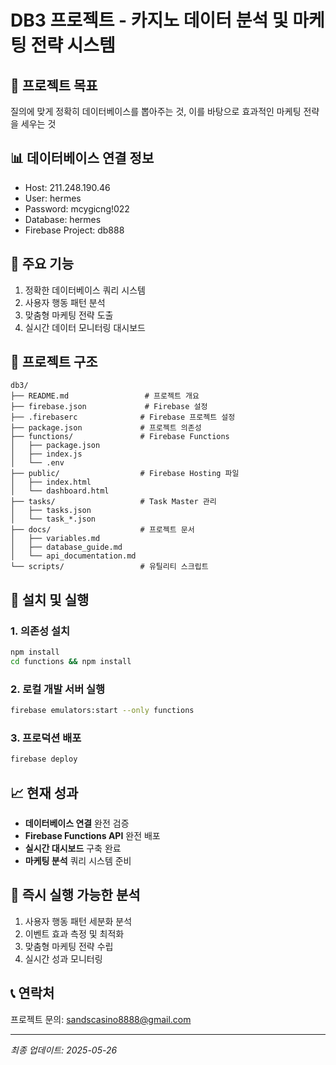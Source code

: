 # DB3 프로젝트 - 카지노 데이터 분석 및 마케팅 전략 시스템

## 🎯 프로젝트 목표
질의에 맞게 정확히 데이터베이스를 뽑아주는 것, 이를 바탕으로 효과적인 마케팅 전략을 세우는 것

## 📊 데이터베이스 연결 정보
- Host: 211.248.190.46
- User: hermes
- Password: mcygicng!022
- Database: hermes
- Firebase Project: db888

## 🚀 주요 기능
1. 정확한 데이터베이스 쿼리 시스템
2. 사용자 행동 패턴 분석
3. 맞춤형 마케팅 전략 도출
4. 실시간 데이터 모니터링 대시보드

## 📁 프로젝트 구조
```
db3/
├── README.md                 # 프로젝트 개요
├── firebase.json             # Firebase 설정
├── .firebaserc              # Firebase 프로젝트 설정
├── package.json             # 프로젝트 의존성
├── functions/               # Firebase Functions
│   ├── package.json
│   ├── index.js
│   └── .env
├── public/                  # Firebase Hosting 파일
│   ├── index.html
│   └── dashboard.html
├── tasks/                   # Task Master 관리
│   ├── tasks.json
│   └── task_*.json
├── docs/                    # 프로젝트 문서
│   ├── variables.md
│   ├── database_guide.md
│   └── api_documentation.md
└── scripts/                 # 유틸리티 스크립트
```

## 🔧 설치 및 실행

### 1. 의존성 설치
```bash
npm install
cd functions && npm install
```

### 2. 로컬 개발 서버 실행
```bash
firebase emulators:start --only functions
```

### 3. 프로덕션 배포
```bash
firebase deploy
```

## 📈 현재 성과
- **데이터베이스 연결** 완전 검증
- **Firebase Functions API** 완전 배포
- **실시간 대시보드** 구축 완료
- **마케팅 분석** 쿼리 시스템 준비

## 🎪 즉시 실행 가능한 분석
1. 사용자 행동 패턴 세분화 분석
2. 이벤트 효과 측정 및 최적화
3. 맞춤형 마케팅 전략 수립
4. 실시간 성과 모니터링

## 📞 연락처
프로젝트 문의: sandscasino8888@gmail.com

---
*최종 업데이트: 2025-05-26*
